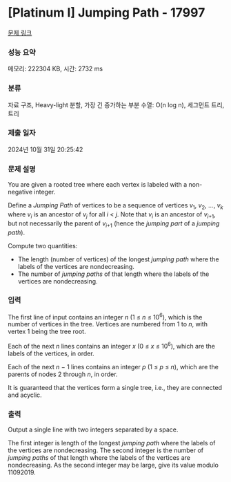 # [Platinum I] Jumping Path - 17997 

[문제 링크](https://www.acmicpc.net/problem/17997) 

### 성능 요약

메모리: 222304 KB, 시간: 2732 ms

### 분류

자료 구조, Heavy-light 분할, 가장 긴 증가하는 부분 수열: O(n log n), 세그먼트 트리, 트리

### 제출 일자

2024년 10월 31일 20:25:42

### 문제 설명

<p>You are given a rooted tree where each vertex is labeled with a non-negative integer.</p>

<p>Define a <em>Jumping Path</em> of vertices to be a sequence of vertices <em>v</em><sub>1</sub>, <em>v</em><sub>2</sub>, ..., <em>v<sub>k</sub></em> where <em>v<sub>i</sub></em> is an ancestor of <em>v<sub>j</sub></em> for all <em>i</em> < <em>j</em>. Note that <em>v<sub>i</sub></em> is an ancestor of <em>v</em><sub><em>i</em>+1</sub>, but not necessarily the parent of <em>v</em><sub><em>i</em>+1</sub> (hence the <em>jumping part</em> of a <em>jumping path</em>).</p>

<p>Compute two quantities:</p>

<ul>
	<li>The length (number of vertices) of the longest <em>jumping path</em> where the labels of the vertices are nondecreasing.</li>
	<li>The number of <em>jumping paths</em> of that length where the labels of the vertices are nondecreasing.</li>
</ul>

### 입력 

 <p>The first line of input contains an integer <em>n</em> (1 ≤ <em>n</em> ≤ 10<sup>6</sup>), which is the number of vertices in the tree. Vertices are numbered from 1 to <em>n</em>, with vertex 1 being the tree root.</p>

<p>Each of the next <em>n</em> lines contains an integer <em>x</em> (0 ≤ <em>x</em> ≤ 10<sup>6</sup>), which are the labels of the vertices, in order.</p>

<p>Each of the next <em>n</em> − 1 lines contains an integer <em>p</em> (1 ≤ <em>p</em> ≤ <em>n</em>), which are the parents of nodes 2 through <em>n</em>, in order.</p>

<p>It is guaranteed that the vertices form a single tree, i.e., they are connected and acyclic.</p>

### 출력 

 <p>Output a single line with two integers separated by a space.</p>

<p>The first integer is length of the longest <em>jumping path</em> where the labels of the vertices are nondecreasing. The second integer is the number of <em>jumping paths</em> of that length where the labels of the vertices are nondecreasing. As the second integer may be large, give its value modulo 11092019.</p>

